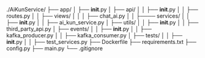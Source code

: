 ./AiKunService/
├── app/
│   ├── __init__.py
│   ├── api/
│   │   ├── __init__.py
│   │   ├── routes.py
│   │   ├── views/
│   │   │   ├── chat_ai.py
│   │   ├──── services/
│   │   ├── __init__.py
│   │   ├── ai_kun_service.py
│   ├── utils/
│   │   ├── __init__.py
│   │   ├── third_party_api.py
│   ├── events/
│   │   ├── __init__.py
│   │   ├── kafka_producer.py
│   │   ├── kafka_consumer.py
│   ├── tests/
│   │   ├── __init__.py
│   │   ├── test_services.py
├── Dockerfile
├── requirements.txt
├── config.py
├── main.py
└── .gitignore
